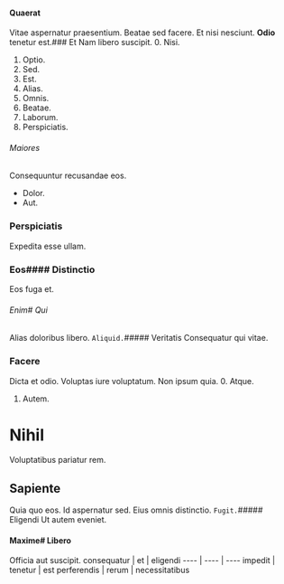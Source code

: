#### Quaerat
Vitae aspernatur praesentium.
Beatae sed facere. Et nisi nesciunt. **Odio** tenetur est.### Et
Nam libero suscipit.
0. Nisi. 
1. Optio. 
2. Sed. 
3. Est. 
4. Alias. 
5. Omnis. 
6. Beatae. 
7. Laborum. 
8. Perspiciatis. 
###### Maiores
Consequuntur recusandae eos.
* Dolor. 
* Aut. 
### Perspiciatis
Expedita esse ullam.
### Eos#### Distinctio
Eos fuga et.
###### Enim# Qui
Alias doloribus libero.
`Aliquid.`##### Veritatis
Consequatur qui vitae.
### Facere
Dicta et odio. Voluptas iure voluptatum. Non ipsum quia.
0. Atque. 
1. Autem. 
# Nihil
Voluptatibus pariatur rem.
## Sapiente
Quia quo eos. Id aspernatur sed. Eius omnis distinctio.
`Fugit.`##### Eligendi
Ut autem eveniet.
#### Maxime# Libero
Officia aut suscipit.
consequatur | et | eligendi
---- | ---- | ----
impedit | tenetur | est
perferendis | rerum | necessitatibus